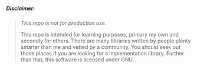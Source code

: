 ##### Disclaimer:

> *This repo is not for production use.*
> 
> This repo is intended for learning purposes, primary my own and secondly for others.
> There are many libraries written by people plenty smarter than me and vetted by a community.
> You should seek out those places if you are looking for a implementation library.
> Further than that, this software is licensed under GNU.
